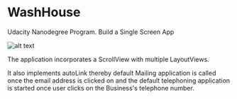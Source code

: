 # WashHouse
Udacity Nanodegree Program. Build a Single Screen App

![alt text](https://drive.google.com/open?id=0B12wmavIH1RYT0cwRXk0OUN5cG1KMnQ1UUk2YkdnNndsLXg4)

The application incorporates a ScrollView with multiple LayoutViews. 

It also implements autoLink thereby default Mailing application is called once the email address is clicked on and the default telephoning application is started once user clicks on the Business's telephone number.



